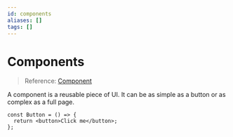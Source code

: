 ```yaml
---
id: components
aliases: []
tags: []
---
```


# Components

> Reference: [Component](https://react.dev/reference/react/Component)

A component is a reusable piece of UI. It can be as simple as a button or as complex as a full page.

```tsx
const Button = () => {
  return <button>Click me</button>;
};
```
